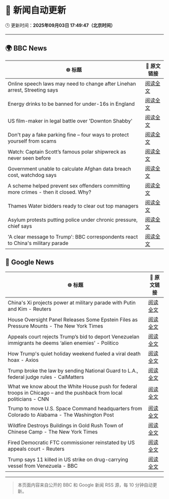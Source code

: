 # 🧠 新闻自动更新

🕒 更新时间：**2025年09月03日 17:49:47（北京时间）**

---

## 🌍 BBC News

| 🌐 标题 | 🔗 原文链接 |
|--------|-------------|
| Online speech laws may need to change after Linehan arrest, Streeting says | [阅读全文](https://www.bbc.com/news/articles/cx2922w73e1o?at_medium=RSS&at_campaign=rss) |
| Energy drinks to be banned for under-16s in England | [阅读全文](https://www.bbc.com/news/articles/c707074qdnko?at_medium=RSS&at_campaign=rss) |
| US film-maker in legal battle over 'Downton Shabby' | [阅读全文](https://www.bbc.com/news/articles/cr4ey262365o?at_medium=RSS&at_campaign=rss) |
| Don't pay a fake parking fine – four ways to protect yourself from scams | [阅读全文](https://www.bbc.com/news/articles/cn8438ngpe1o?at_medium=RSS&at_campaign=rss) |
| Watch: Captain Scott’s famous polar shipwreck as never seen before | [阅读全文](https://www.bbc.com/news/articles/cpwyvyqkx9yo?at_medium=RSS&at_campaign=rss) |
| Government unable to calculate Afghan data breach cost, watchdog says | [阅读全文](https://www.bbc.com/news/articles/cm2k25dx1z3o?at_medium=RSS&at_campaign=rss) |
| A scheme helped prevent sex offenders committing more crimes - then it closed. Why? | [阅读全文](https://www.bbc.com/news/articles/cgqnqzkg83jo?at_medium=RSS&at_campaign=rss) |
| Thames Water bidders ready to clear out top managers | [阅读全文](https://www.bbc.com/news/articles/cp8z8djjml5o?at_medium=RSS&at_campaign=rss) |
| Asylum protests putting police under chronic pressure, chief says | [阅读全文](https://www.bbc.com/news/articles/c6272r550w3o?at_medium=RSS&at_campaign=rss) |
| 'A clear message to Trump': BBC correspondents react to China's military parade | [阅读全文](https://www.bbc.com/news/articles/c7545p2px5no?at_medium=RSS&at_campaign=rss) |

## 📰 Google News

| 🌐 标题 | 🔗 原文链接 |
|--------|-------------|
| China's Xi projects power at military parade with Putin and Kim - Reuters | [阅读全文](https://news.google.com/rss/articles/CBMipgFBVV95cUxOcHo5N0tHM3MyV2VTT3pNYWR4Y3VOamkxUzNJcWhNbkhKNngzODBoSGpvQmZpNmk5ZzVmOUJWb2xOdHBqQjRfR19lekdkTmptbWsxXzJEdGJ6cTBVbDQtN0tUVTI1MkVhV1dhMVNzX0hjd25UWENfemZGOGFOVGlFQmh0V29BY1pua2RWT3dDczhlMUw5LWZzeU5wLVFUZHVqR1Y0ZGtn?oc=5) |
| House Oversight Panel Releases Some Epstein Files as Pressure Mounts - The New York Times | [阅读全文](https://news.google.com/rss/articles/CBMikwFBVV95cUxNc2VkQWtKYXRUa282WWFEZmxlM0FabHBnS1M1YXotcEFISHNHTVlLTDVFMHlvWjhNb1BXOG5MQnBVNHFmUmUwVUtsNldOYVhwRHhZMjR3bGthY3NaeTJ6aHBrYWNQNG93QmhSdWtzSVFmOU9HcXdXb1d2VnJkRXdXRWJSdFdCN1k2angzdXJSRENpQU0?oc=5) |
| Appeals court rejects Trump’s bid to deport Venezuelan immigrants he deems ‘alien enemies’ - Politico | [阅读全文](https://news.google.com/rss/articles/CBMilAFBVV95cUxPRG5pVThRc3VOdzhyT1RoZk1pNWhFbDhIRmdzSWwxRW5hQ1ozX0p1ZG4yVHRBYXBkRmk1Yk1relJJanh4TmFMbVJEbnptcGZoZlF3c3dDblRpOUtOaUtrN05VOUVuQ2EzZEIwSnpqSkRkamd3MG93ZnJhN0gwOUpvc2x1LW05Q1R4YW5ZRDhFWWl6TFd1?oc=5) |
| How Trump's quiet holiday weekend fueled a viral death hoax - Axios | [阅读全文](https://news.google.com/rss/articles/CBMie0FVX3lxTE50OUE1ZFF2ZVlmYkR4MncxeVBiazAxUlUxNUhlZFo4ZEV5ampFMzR0bXNBbzdFNVNWRElNV3I5aHVVM0tYVTZIaG1fSnNobTByNi02a01PaHJleG9MSzFoNlBMNnBBY3M5WnM3azFiajZ2VExXa1ZfWFIwdw?oc=5) |
| Trump broke the law by sending National Guard to L.A., federal judge rules - CalMatters | [阅读全文](https://news.google.com/rss/articles/CBMiggFBVV95cUxNaWlPNDZ3aElJcjZYNHhpVnNlOEQzVTcxVlRMVEw5M3g0RnBIenZrRlR3eHBpM3Y2WG5YckJEaEZiZVVzcWg5X0daRXZqOExBbHlVZER3V0k2YlVMQnJTOThMeDlyNElodDAwTDlPMWh5bFZ6dWw4Yk1yT2o4WnlBYlRR?oc=5) |
| What we know about the White House push for federal troops in Chicago – and the pushback from local politicians - CNN | [阅读全文](https://news.google.com/rss/articles/CBMie0FVX3lxTE40LVlseHpncnFjM1kxbE1vWVAtenpObTRoU1NSSWdKblFoOHBzc0NsSmtYN0ZvMFZtSEhpb0s0Q3lQX1pGWkx4SnlzaE9hSXpSaVEtNzlXYW5ReGdVQmlNR1d1TVF4dWpsekZEOTZnYVVVX0ZwS2J4ZnFxbw?oc=5) |
| Trump to move U.S. Space Command headquarters from Colorado to Alabama - The Washington Post | [阅读全文](https://news.google.com/rss/articles/CBMikgFBVV95cUxOYTJERXFfRmJyS0NBS25ua3VBTFlwRElKaFYzODFidkZYRmRnSW1IbGhWTW14d0lVNWtVbHN0RXFlaTRYZnBhVkdnR2ZxclNLSkZYdC1WOXpBSG1qM1FOTHJsWnlpVXFMaF9GYVhQOXFNVFA4YkcybDlodnZhY0xJSHU2ZUZtaFFRYUhCUkNhTGNHdw?oc=5) |
| Wildfire Destroys Buildings in Gold Rush Town of Chinese Camp - The New York Times | [阅读全文](https://news.google.com/rss/articles/CBMigAFBVV95cUxOWjZrUFB6dU82bFljZlBqN1drX1RmaDRXMlY1eEJtWGlBZ2VVZHdFMS1IV2p6ZmYxSjh3a0hqdENRVnV0TC1heThraTFnUlZ0WXJ3Q1p4WUo1WWk0UWwxWjNyVExMcFRMMktBNktTODhwR0o0YXNTMEpFWEI5YjRodQ?oc=5) |
| Fired Democratic FTC commissioner reinstated by US appeals court - Reuters | [阅读全文](https://news.google.com/rss/articles/CBMirgFBVV95cUxNZWR0bUVrd3FDd2MtUHI5ZGlzQmdpTWNVaEN2Z1VGc1FmWVQxcHBOOTFyQXYwXy1UcHpUOU5hdFI2czBQSWxtc0pqRFQzUVRLQ2tEb0dKa0tMVWw2dFVxa09hc0JjVXhjS0VqM3hDZTBBRHZMMXNwUzdxQ0RsaURnWjZPLU41QWNpdmgxZDk2UFVOS3BjbkJDQXVrdElSLWNTV1NOVGVTNmVEWHVRSlE?oc=5) |
| Trump says 11 killed in US strike on drug-carrying vessel from Venezuela - BBC | [阅读全文](https://news.google.com/rss/articles/CBMiWkFVX3lxTE1fcm9jNDJTeGhaczhWTERVakoyQ1UzSlhDakh5aXhDMzF3Wl8zQW1jZUY4cU42dlN5aER4X1NoNUYyMDM1anJfeG5sQWtfTThTdEpielRxSFpJd9IBX0FVX3lxTFBOSmV1RmVpVFJpOXB4aWxubUhmc29CN1FnVUFEck5keURrUzJwWmpKemZzR0xXbVI5NElGV0tuUGYwdXV4d3daNkJJZFVNUWpXRWdWeElVcmtIc0xkbDhB?oc=5) |

---
> 本页面内容来自公开的 BBC 和 Google 新闻 RSS 源，每 10 分钟自动更新。